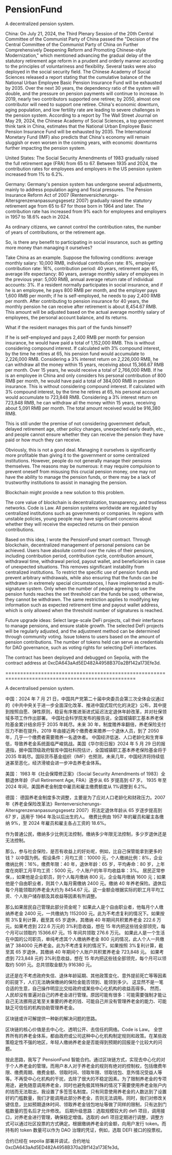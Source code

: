 # PensionFund

A decentralized pension system.

China: On July 21, 2024, the Third Plenary Session of the 20th Central Committee of the Communist Party of China passed the "Decision of the Central Committee of the Communist Party of China on Further Comprehensively Deepening Reform and Promoting Chinese-style Modernization," which mentioned advancing the gradual delay of the statutory retirement age reform in a prudent and orderly manner according to the principles of voluntariness and flexibility. Several tasks were also deployed in the social security field. The Chinese Academy of Social Sciences released a report stating that the cumulative balance of the National Urban Employee Basic Pension Insurance Fund will be exhausted by 2035. Over the next 30 years, the dependency ratio of the system will double, and the pressure on pension payments will continue to increase. In 2019, nearly two contributors supported one retiree; by 2050, almost one contributor will need to support one retiree. China's economic downturn, aging population, and low fertility rate are leading to severe challenges in the pension system. According to a report by The Wall Street Journal on May 29, 2024, the Chinese Academy of Social Sciences, a top government think tank in China, estimates that the National Urban Employee Basic Pension Insurance Fund will be exhausted by 2035. The International Monetary Fund (IMF) also predicts that China's economy will remain sluggish or even worsen in the coming years, with economic downturns further impacting the pension system.

United States: The Social Security Amendments of 1983 gradually raised the full retirement age (FRA) from 65 to 67. Between 1935 and 2024, the contribution rates for employees and employers in the US pension system increased from 1% to 6.2%.

Germany: Germany's pension system has undergone several adjustments, mainly to address population aging and fiscal pressures. The Pension Insurance Reform Act of 2007 (Rentenversicherungs-Altersgrenzenanpassungsgesetz 2007) gradually raised the statutory retirement age from 65 to 67 for those born in 1964 and later. The contribution rate has increased from 9% each for employees and employers in 1957 to 18.6% each in 2024.

As ordinary citizens, we cannot control the contribution rates, the number of years of contributions, or the retirement age.

So, is there any benefit to participating in social insurance, such as getting more money than managing it ourselves?

Take China as an example. Suppose the following conditions: average monthly salary: 10,000 RMB, individual contribution rate: 8%, employer contribution rate: 16%, contribution period: 40 years, retirement age: 65, average life expectancy: 80 years, average monthly salary of employees in the previous year: 5,000 RMB, annual average return rate of individual accounts: 3%. If a resident normally participates in social insurance, and if he is an employee, he pays 800 RMB per month, and the employer pays 1,600 RMB per month; if he is self-employed, he needs to pay 2,400 RMB per month. After contributing to pension insurance for 40 years, the monthly pension he can receive after retirement is about 8,454.67 RMB. This amount will be adjusted based on the actual average monthly salary of employees, the personal account balance, and its returns.

What if the resident manages this part of the funds himself?

If he is self-employed and pays 2,400 RMB per month for pension insurance, he would have paid a total of 1,152,000 RMB. This is without considering compound interest. If calculated with 3% compound interest, by the time he retires at 65, his pension fund would accumulate to 2,226,000 RMB. Considering a 3% interest return on 2,226,000 RMB, he can withdraw all the money within 15 years, receiving about 15,366.67 RMB per month. Over 15 years, he would receive a total of 2,766,000 RMB.
If he is an employee in China and only considers his personal contribution of 800 RMB per month, he would have paid a total of 384,000 RMB in pension insurance. This is without considering compound interest. If calculated with 3% compound interest, by the time he retires at 65, his personal account would accumulate to 723,848 RMB. Considering a 3% interest return on 723,848 RMB, he can withdraw all the money within 15 years, receiving about 5,091 RMB per month. The total amount received would be 916,380 RMB.

This is still under the premise of not considering government default, delayed retirement age, other policy changes, unexpected early death, etc., and people cannot ensure whether they can receive the pension they have paid or how much they can receive.

Obviously, this is not a good deal. Managing it ourselves is significantly more profitable than giving it to the government or some centralized institutions. However, people do not generally manage their pensions themselves. The reasons may be numerous: it may require compulsion to prevent oneself from misusing this crucial pension money, one may not have the ability to manage the pension funds, or there may be a lack of trustworthy institutions to assist in managing the pension.

Blockchain might provide a new solution to this problem.

The core value of blockchain is decentralization, transparency, and trustless networks. Code is Law. All pension systems worldwide are regulated by centralized institutions such as governments or companies. In regions with unstable policies, young people may have significant concerns about whether they will receive the expected returns on their pension contributions.

Based on this idea, I wrote the PensionFund smart contract. Through blockchain, decentralized management of personal pensions can be achieved. Users have absolute control over the rules of their pensions, including contribution period, contribution cycle, contribution amount, withdrawal time, withdrawal period, payout wallet, and beneficiaries in case of unexpected situations. This removes significant instability from centralized institutions. To restrict the specific use of pension funds and prevent arbitrary withdrawals, while also ensuring that the funds can be withdrawn in extremely special circumstances, I have implemented a multi-signature system. Only when the number of people agreeing to use the pension funds reaches the set threshold can the funds be used; otherwise, they cannot be withdrawn. The same restriction applies to modifying key information such as expected retirement time and payout wallet address, which is only allowed when the threshold number of signatures is reached.

Future upgrade ideas: Select large-scale DeFi projects, call their interfaces to manage pensions, and ensure stable growth. The selected DeFi projects will be regularly adjusted, and the adjustment method can be determined through community voting. Issue tokens to users based on the amount of pension contributions. The number of tokens held can serve as credentials for DAO governance, such as voting rights for selecting DeFi interfaces.

The contract has been deployed and debugged on Sepolia, with the contract address at 0xcDA643aAd5ED482A4958B370a2Bf142a173Efe3d.

==================================================================================================

A decentralised pension system.

中国：2024 年 7 月 21 日，中国共产党第二十届中央委员会第三次全体会议通过的《中共中央关于进一步全面深化改革、推进中国式现代化的决定》公布，其中提到按照自愿、弹性原则，稳妥有序推进渐进式延迟法定退休年龄改革，并对社保领域多项工作作出部署。
中国社会科学院发布的报告说，全国城镇职工基本养老保险基金累计结余将于 2035 年耗尽。未来 30 年，制度赡养率翻倍，养老保险支付压力不断在提升。2019 年由接近两个缴费者来赡养一个退休人员，到了 2050 年，几乎一个缴费者需要赡养一名退休者。
中国经济低迷、人口老龄化和生育率低，导致养老金系统面临严峻挑战。美国《华尔街日报》2024 年 5 月 29 日的报道指，据中国顶级政府智库中国社科院估计，全国城镇职工基本养老保险基金将于 2035 年耗尽。国际货币基金组织（IMF）也预测，未来几年，中国经济将持续低迷甚至恶化，经济滑坡会进一步冲击养老金体系。

美国：
1983 年《社会保障修正案》（Social Security Amendments of 1983）全额退休年龄（Full Retirement Age, FRA）逐步从 65 岁提高到 67 岁。
1935 年至 2024 年间，美国养老金制度中雇员和雇主缴费额度从 1%调整到 6.2%。

德国：
德国养老金制度多次调整，主要是为了应对人口老龄化和财政压力。2007 年《养老金保险改革法》Rentenversicherungs-Altersgrenzenanpassungsgesetz 2007）将法定退休年龄从 65 岁逐步提高到 67 岁，适用于 1964 年及以后出生的人。
缴费比例由 1957 年的雇员和雇主各缴纳 9%，至 2024 年雇员和雇主各占工资的 18.6%。

作为普通公民，缴纳多少比例无法控制，缴纳多少年限无法控制，多少岁退休还是无法控制。

那么，参与社会保险，是否有收益上的好处呢，例如，比自己保管能拿到更多的钱？
以中国为例。假设条件：月均工资：10000 元，个人缴纳比例：8%，企业缴纳比例：16%，缴费年限：40 年，退休年龄：65 岁，平均寿命：80 岁，上年度在岗职工月平均工资：5000 元，个人账户的年平均收益率：3%。
居民正常参保，，如果他是企业职员，则个人每月缴纳 800 元，企业每月缴纳 1600 元；如果他是个自由职业者，则其个人每月需缴纳 2400 元。缴纳 40 年养老保险。退休后每个月能领取的养老金大约为 8454.67 元。这一金额会根据实际的职工月平均工资、个人账户储存额及其收益等因素有所调整。

那么如果居民自己管理此部分资金呢？
如果此人是个自由职业者，他每月个人缴纳养老金 2400 元，一共缴纳为 1152000 元。此为不考虑复利的情况下。如果按照 3%复利计算，截至其 65 岁退休，其缴纳 40 年期间共积累养老金 222.6 万元。如果考虑到 222.6 万元的 3%利息收益，想在 15 年内把这些钱全部领完，每个月可以领取约 15366.67 元。15 年间共领取 276.6 万元。
如果此人是一个生活在中国的公司职员，单纯考虑其个人缴纳养老金 800 元的情况，此人个人一共缴纳了 384000 元养老金。此为不考虑复利的情况下。如果按照 3%复利计算，截至其 65 岁退休，其缴纳 40 年期间个人账户共积累养老金 723,848 元。
如果考虑到 723,848 元的 3%利息收益，想在 15 年内把这些钱全部领完，每个月可以领取约 5091 元。总共领取金额为 916380 元。

这还是在不考虑政府失信、退休年龄延期、其他政策变化、意外提前死亡等等因素的前提下，人们无法确保缴纳的保险金能否领到、能领到多少。
这显然不是一笔合适的生意，自己操作明显比交给政府或某些中心化机构的收益高得多。
然而，人民却没有普遍对自己的养老金进行管理。原因可能有很多：可能需要强制才能让自己无法挪用这笔至关重要的养老的钱、可能自己并没有管理养老金的能力、可能缺乏可信任的机构协助管理养老金。

区块链或许可解提供一种新的解决问题的思路。

区块链的核心价值是去中心化、透明公开、去信任的网络。Code is Law。
全世界所有的养老金体系，都由政府或公司这种中心化机构制定规则和政策。在某些政策稳定性不强的地区，年轻人缴纳养老金是否能得到预期的回报是个比较大的问题。

按此思路，我写了 PensionFund 智能合约。通过区块链方式，实现去中心化的对于个人养老金的管理。而用户本人对于养老金的规则有绝对的控制权，包括缴费年限、缴费周期、缴费金额、领取时间、领取年限、领取钱包、意外情况受益人等等。不再受中心化机构的干扰，去除了很大的不稳定因素。为了限制养老金的专项用途，避免随意调用养老金，同时也避免极其特殊的情况下需要使用养老金账户内的钱而无法取出，我设置了多签签名制度。只有同意使用养老金的人数达到了设置好的门槛数量，我们才能调用此部分养老金，否则无法调用。同时，我们对修改关键信息，比如预期退休时间、领取养老金钱包地址等做了同样的限制，只有达到门槛数量的签名后才允许修改。
后期升级思路：选取规模较大的 defi 项目，调用接口，对养老金进行管理，确保稳定增值。选取的 defi 项目定期进行调整，调整方式可以通过社区投票的方式确定。根据缴纳养老金的金额，向用户发行 token。而持有的 token 数量可以作为 DAO 治理的凭证，例如，选取 DEFI 接口的投票权。

合约已经在 sepolia 部署并调试，合约地址 0xcDA643aAd5ED482A4958B370a2Bf142a173Efe3d。
